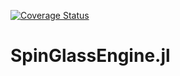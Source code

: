 [![Coverage Status](https://coveralls.io/repos/github/iitis/SpinGlassEngine.jl/badge.svg?branch=master)](https://coveralls.io/github/iitis/SpinGlassEngine.jl?branch=master)
# SpinGlassEngine.jl